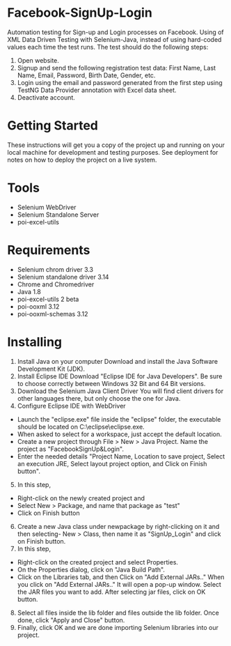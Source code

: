 # Facebook-SignUp-Login
Automation testing for Sign-up and Login processes on Facebook. Using of XML Data Driven Testing with Selenium-Java,
instead of using hard-coded values each time the test runs. The test should do the following steps:
1) Open website.
2) Signup and send the following registration test data: First Name, Last Name, Email, Password, Birth Date, Gender, etc.
3) Login using the email and password generated from the first step using TestNG Data Provider annotation with Excel data sheet.
4) Deactivate account.
# Getting Started
These instructions will get you a copy of the project up and running on your local machine for development and testing purposes. 
See deployment for notes on how to deploy the project on a live system.
# Tools
* Selenium WebDriver
* Selenium Standalone Server
* poi-excel-utils 
# Requirements 
* Selenium chrom driver 3.3
* Selenium standalone driver 3.14
* Chrome and Chromedriver
* Java 1.8
* poi-excel-utils 2 beta
* poi-ooxml 3.12
* poi-ooxml-schemas 3.12
# Installing
1) Install Java on your computer
         Download and install the Java Software Development Kit (JDK).
2) Install Eclipse IDE
         Download "Eclipse IDE for Java Developers". Be sure to choose correctly between Windows 32 Bit and 64 Bit versions. 
3) Download the Selenium Java Client Driver
         You will find client drivers for other languages there, but only choose the one for Java. 
4) Configure Eclipse IDE with WebDriver
* Launch the "eclipse.exe" file inside the "eclipse" folder, the executable should be located on C:\eclipse\eclipse.exe.
* When asked to select for a workspace, just accept the default location.
* Create a new project through File > New > Java Project. Name the project as "FacebookSignUp&Login".
* Enter the needed details "Project Name, Location to save project, Select an execution JRE, Select layout project option,
   and Click on Finish button".
5) In this step,
* Right-click on the newly created project and
* Select New > Package, and name that package as "test"
* Click on Finish button
6) Create a new Java class under newpackage by right-clicking on it and then selecting- New > Class, 
then name it as "SignUp_Login" and click on Finish button.
7) In this step,     
* Right-click on the created project and select Properties.
* On the Properties dialog, click on "Java Build Path".
* Click on the Libraries tab, and then Click on "Add External JARs.."
When you click on "Add External JARs.." It will open a pop-up window. Select the JAR files you want to add. 
After selecting jar files, click on OK button.
8) Select all files inside the lib folder and files outside the lib folder. Once done, click "Apply and Close" button.
9) Finally, click OK and we are done importing Selenium libraries into our project. 
    
    
    
    
